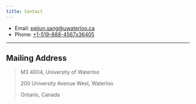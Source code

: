 ```yaml
---
title: Contact
---
```


* Email: [peijun.sang@uwaterloo.ca](mailto:peijun.sang@uwaterloo.ca)
* Phone: [+1-519-888-4567x36405](tel:+1-519-888-4567x36405)

---

## Mailing Address

> M3 4004, University of Waterloo
>
> 200 University Avenue West, Waterloo
>
> Ontario, Canada